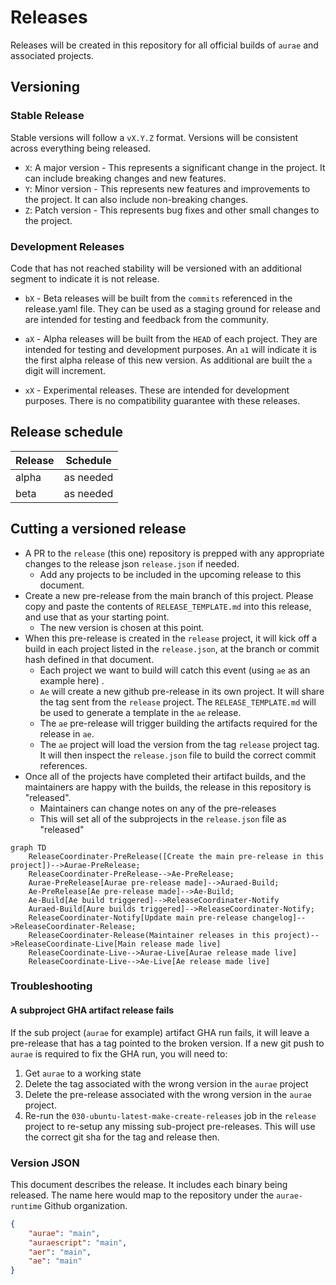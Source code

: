 # Releases

Releases will be created in this repository for all official builds of `aurae` and associated projects.

## Versioning

### Stable Release

Stable versions will follow a `vX.Y.Z` format. Versions will be consistent across everything being released.

-   `X`: A major version - This represents a significant change in the project. It can include breaking changes and new features.
-   `Y`: Minor version - This represents new features and improvements to the project. It can also include non-breaking changes.
-   `Z`: Patch version - This represents bug fixes and other small changes to the project.

### Development Releases

Code that has not reached stability will be versioned with an additional segment to indicate it is not release.

-   `bX` - Beta releases will be built from the `commits` referenced in the release.yaml file. They can be used as a staging ground for release and are intended for testing and feedback from the community.

-   `aX` - Alpha releases will be built from the `HEAD` of each project. They are intended for testing and development purposes. An `a1` will indicate it is the first alpha release of this new version. As additional are built the `a` digit will increment.

-   `xX` - Experimental releases. These are intended for development purposes. There is no compatibility guarantee with these releases.

## Release schedule

| Release | Schedule  |
| ------- | --------- |
| alpha   | as needed |
| beta    | as needed |

## Cutting a versioned release

-   A PR to the `release` (this one) repository is prepped with any appropriate changes to the release json `release.json` if needed.
    -   Add any projects to be included in the upcoming release to this document.
-   Create a new pre-release from the main branch of this project. Please copy and paste the contents of `RELEASE_TEMPLATE.md` into this release, and use that as your starting point.
    -   The new version is chosen at this point.
-   When this pre-release is created in the `release` project, it will kick off a build in each project listed in the `release.json`, at the branch or commit hash defined in that document.
    -   Each project we want to build will catch this event (using `ae` as an example here) .
    -   `Ae` will create a new github pre-release in its own project. It will share the tag sent from the `release` project. The `RELEASE_TEMPLATE.md` will be used to generate a template in the `ae` release.
    -   The `ae` pre-release will trigger building the artifacts required for the release in `ae`.
    -   The `ae` project will load the version from the tag `release` project tag. It will then inspect the `release.json` file to build the correct commit references.
-   Once all of the projects have completed their artifact builds, and the maintainers are happy with the builds, the release in this repository is "released".
    -   Maintainers can change notes on any of the pre-releases
    -   This will set all of the subprojects in the `release.json` file as "released"

```mermaid
graph TD
    ReleaseCoordinater-PreRelease([Create the main pre-release in this project])-->Aurae-PreRelease;
    ReleaseCoordinater-PreRelease-->Ae-PreRelease;
    Aurae-PreRelease[Aurae pre-release made]-->Auraed-Build;
    Ae-PreRelease[Ae pre-release made]-->Ae-Build;
    Ae-Build[Ae build triggered]-->ReleaseCoordinater-Notify
    Auraed-Build[Aure builds triggered]-->ReleaseCoordinater-Notify;
    ReleaseCoordinater-Notify[Update main pre-release changelog]-->ReleaseCoordinater-Release;
    ReleaseCoordinater-Release(Maintainer releases in this project)-->ReleaseCoordinate-Live[Main release made live]
    ReleaseCoordinate-Live-->Aurae-Live[Aurae release made live]
    ReleaseCoordinate-Live-->Ae-Live[Ae release made live]
```

### Troubleshooting

#### A subproject GHA artifact release fails

If the sub project (`aurae` for example) artifact GHA run fails, it will leave a pre-release that has a tag pointed to the broken version. If a new git push to `aurae` is required to fix the GHA run, you will need to:

1. Get `aurae` to a working state
2. Delete the tag associated with the wrong version in the `aurae` project
3. Delete the pre-release associated with the wrong version in the `aurae` project.
4. Re-run the `030-ubuntu-latest-make-create-releases` job in the `release` project to re-setup any missing sub-project pre-releases. This will use the correct git sha for the tag and release then.

### Version JSON

This document describes the release. It includes each binary being released. The name here would map to the repository under the `aurae-runtime` Github organization.

```json
{
    "aurae": "main",
    "auraescript": "main",
    "aer": "main",
    "ae": "main"
}
```
